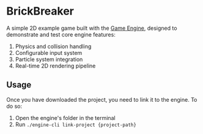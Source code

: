 # BrickBreaker
A simple 2D example game built with the [Game Engine](https://github.com/AntoineBastide47/GameEngine), designed to demonstrate and test core engine features:
1. Physics and collision handling
2. Configurable input system
3. Particle system integration
4. Real-time 2D rendering pipeline


## Usage
Once you have downloaded the project, you need to link it to the engine.
To do so:
1. Open the engine's folder in the terminal
2. Run `./engine-cli link-project {project-path}`